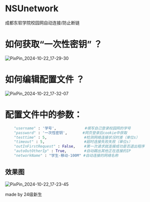 # NSUnetwork
成都东软学院校园网自动连接/防止断链
# 如何获取“一次性密钥” ？
![PixPin_2024-10-22_17-29-30](https://github.com/user-attachments/assets/f5e1629a-0cda-4909-90c0-92561b342692)
# 如何编辑配置文件 ？
![PixPin_2024-10-22_17-32-07](https://github.com/user-attachments/assets/0ba88549-ad55-4d7f-9628-976ee488cd4f)
# 配置文件中的参数：
```py
    "username" : '学号',             #填写自己登录校园网的学号
    "password" : '一次性密钥',       #网页登录后cookie中获取
    "testtime" : 5,                 #检测网络连接状况时差（单位s）
    "timeout" : 5,                  #超时连接失败失败（单位s）
    "outInFirstRequest" : False,    #第一次请求就连接成功是否退出程序
    "autoOutOtherIp" : True,        #自动踢出其他正在连接的IP
    "networkName" : "学生-移动-100M" #自动连接的网络名称
```
## 效果图
![PixPin_2024-10-22_17-23-45](https://github.com/user-attachments/assets/38b1c0a5-4a4c-4a04-9b59-4d61a7f07caf)

made by 24级新生
